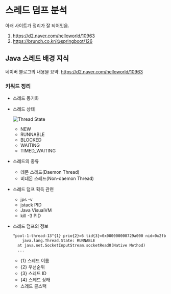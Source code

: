 # 스레드 덤프 분석

아래 사이트가 정리가 잘 되어잇음.

1. https://d2.naver.com/helloworld/10963
2. https://brunch.co.kr/@springboot/126




## Java 스레드 배경 지식

네이버 블로그의 내용을 요약.
https://d2.naver.com/helloworld/10963


### 키워드 정리
- 스레드 동기화



- 스레드 상태

  ![Thread State](https://d2.naver.com/content/images/2015/06/helloworld-10963-1.png)  
  - NEW
  - RUNNABLE
  - BLOCKED
  - WAITING
  - TIMED_WAITING

- 스레드의 종류
  - 데몬 스레드(Daemon Thread)
  - 비데몬 스레드(Non-daemon Thread)
  
- 스레드 덤프 획득 관련
  - jps -v
  - jstack PID
  - Java VisualVM
  - kill -3 PID

- 스레드 덤프의 정보
  ```txt
  "pool-1-thread-13"{1} prio{2}=6 tid{3}=0x000000000729a000 nid=0x2fb4 {4}runnable [0x0000000007f0f000]
      java.lang.Thread.State: RUNNABLE
    at java.net.SocketInputStream.socketRead0(Native Method)
    ...
  ```
  - {1} 스레드 이름
  - {2} 우선순위
  - {3} 스레드 ID
  - {4} 스레드 상태
  - 스레드 콜스택
